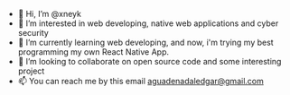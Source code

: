 - 👋 Hi, I’m @xneyk
- 👀 I’m interested in web developing, native web applications and cyber security
- 🌱 I’m currently learning web developing, and now, i'm trying my best programming my own React Native App.
- 💞️ I’m looking to collaborate on open source code and some interesting project
- 📫 You can reach me by this email aguadenadaledgar@gmail.com

<!---
xneyk/xneyk is a ✨ special ✨ repository because its `README.md` (this file) appears on your GitHub profile.
You can click the Preview link to take a look at your changes.
--->
